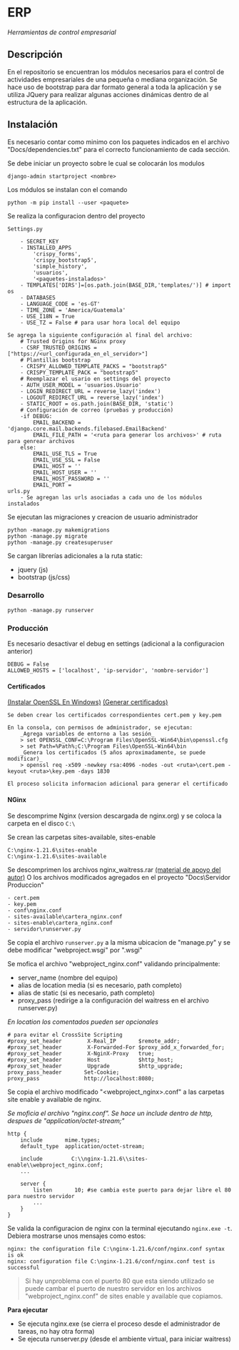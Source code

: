 # ERP
_Herramientas de control empresarial_

## Descripción

En el repositorio se encuentran los módulos necesarios para el control
de actividades empresariales de una pequeña o mediana organización.
Se hace uso de bootstrap para dar formato general a toda la aplicación 
y se utiliza JQuery para realizar algunas acciones dinámicas dentro 
de al estructura de la aplicación.

## Instalación

Es necesario contar como minimo con los paquetes indicados en el archivo
"Docs/dependencies.txt" para el correcto funcionamiento de cada sección.

Se debe iniciar un proyecto sobre le cual se colocarán los modulos

    django-admin startproject <nombre>

Los módulos se instalan con el comando

    python -m pip install --user <paquete>

Se realiza la configuracion dentro del proyecto

    Settings.py
        
        - SECRET_KEY
        - INSTALLED_APPS
            'crispy_forms',
            'crispy_bootstrap5',
            'simple_history',
            'usuarios',
            '<paquetes-instalados>'
        - TEMPLATES['DIRS']=[os.path.join(BASE_DIR,'templates/')] # import os
        - DATABASES
        - LANGUAGE_CODE = 'es-GT'
        - TIME_ZONE = 'America/Guatemala'
        - USE_I18N = True
        - USE_TZ = False # para usar hora local del equipo

    Se agrega la siguiente configuración al final del archivo:
        # Trusted Origins for NGinx proxy
        - CSRF_TRUSTED_ORIGINS = ["https://<url_configurada_en_el_servidor>"]
        # Plantillas bootstrap
        - CRISPY_ALLOWED_TEMPLATE_PACKS = "bootstrap5"
        - CRISPY_TEMPLATE_PACK = "bootstrap5"
        # Reemplazar el usario en settings del proyecto
        - AUTH_USER_MODEL = 'usuarios.Usuario'
        - LOGIN_REDIRECT_URL = reverse_lazy('index')
        - LOGOUT_REDIRECT_URL = reverse_lazy('index')
        - STATIC_ROOT = os.path.join(BASE_DIR, 'static')
        # Configuración de correo (pruebas y producción)
        -if DEBUG:
            EMAIL_BACKEND = 'django.core.mail.backends.filebased.EmailBackend'
            EMAIL_FILE_PATH = '<ruta para generar los archivos>' # ruta para genrear archivos
        else:
            EMAIL_USE_TLS = True
            EMAIL_USE_SSL = False
            EMAIL_HOST = ''
            EMAIL_HOST_USER = ''
            EMAIL_HOST_PASSWORD = ''
            EMAIL_PORT = 
    urls.py
        - Se agregan las urls asociadas a cada uno de los módulos instalados

Se ejecutan las migraciones y creacion de usuario administrador

    python -manage.py makemigrations
    python -manage.py migrate
    python -manage.py createsuperuser

Se cargan librerías adicionales a la ruta static:
    
- jquery (js)
- bootstrap (js/css)

### Desarrollo

    python -manage.py runserver

### Producción

Es necesario desactivar el debug en settings (adicional a la configuracion anterior)

    DEBUG = False
    ALLOWED_HOSTS = ['localhost', 'ip-servidor', 'nombre-servidor']

#### Certificados
[(Instalar OpenSSL En Windows)](https://tecadmin.net/install-openssl-on-windows/)
[(Generar certificados)](https://stackoverflow.com/questions/55407860/generate-cert-pem-and-key-pem-on-windows)

    Se deben crear los certificados correspondientes cert.pem y key.pem

    En la consola, con permisos de administrador, se ejecutan:
        _Agrega variables de entorno a las sesión_
        > set OPENSSL_CONF=C:\Program Files\OpenSSL-Win64\bin\openssl.cfg 
        > set Path=%Path%;C:\Program Files\OpenSSL-Win64\bin
        _Genera los certificados (5 años aproximadamente, se puede modificar)_
        > openssl req -x509 -newkey rsa:4096 -nodes -out <ruta>\cert.pem -keyout <ruta>\key.pem -days 1830

    El proceso solicita informacion adicional para generar el certificado

#### NGinx 

Se descomprime Nginx (version descargada de nginx.org) y se coloca la carpeta en el disco `C:\`

Se crean las carpetas sites-available, sites-enable

    C:\nginx-1.21.6\sites-enable
    C:\nginx-1.21.6\sites-available
    
Se descomprimen los archivos nginx_waitress.rar [(material de apoyo del autor)](https://github.com/Johnnyboycurtis/webproject) O los archivos modificados agregados en el proyecto "Docs\Servidor Produccion"

    - cert.pem
    - key.pem
    - conf\nginx.conf
    - sites-available\cartera_nginx.conf
    - sites-enable\cartera_nginx.conf
    - servidor\runserver.py

Se copia el archivo `runserver.py` a la misma ubicacion de "manage.py" y se debe modificar "webproject.wsgi" por "<projecto>.wsgi"

Se mofica el archivo "webproject_nginx.conf" validando principalmente:
* server_name (nombre del equipo)
* alias de location media (si es necesario, path completo)
* alias de static (si es necesario, path completo)
* proxy_pass (redirige a la configuración del waitress en el archivo runserver.py)

*En location _los comentados pueden ser opcionales_*

    # para evitar el CrossSite Scripting
    #proxy_set_header        X-Real_IP       $remote_addr;
    #proxy_set_header        X-Forwarded-For $proxy_add_x_forwarded_for;
    #proxy_set_header        X-NginX-Proxy   true;
    #proxy_set_header        Host            $http_host;
    #proxy_set_header        Upgrade         $http_upgrade;
    proxy_pass_header       Set-Cookie;
    proxy_pass              http://localhost:8080;


Se copia el archivo modificado "<webproject_nginx>.conf" a las carpetas site enable y available de nginx.

*Se moficia el archivo "nginx.conf". Se hace un include dentro de http, despues de "application/octet-stream;"*

    http {
        include       mime.types;
        default_type  application/octet-stream;

        include         C:\\nginx-1.21.6\\sites-enable\\webproject_nginx.conf;
        ...

        server {
            listen       10; #se cambia este puerto para dejar libre el 80 para nuestro servidor
            ...
        }
    }

Se valida la configuracion de nginx con la terminal ejecutando `nginx.exe -t`. Debiera mostrarse unos mensajes como estos:

    nginx: the configuration file C:\nginx-1.21.6/conf/nginx.conf syntax is ok
    nginx: configuration file C:\nginx-1.21.6/conf/nginx.conf test is successful


> Si hay unproblema con el puerto 80 que esta siendo utilizado se puede cambar el puerto de nuestro servidor en los archivos "webproject_nginx.conf" de sites enable y available que copiamos.

**Para ejecutar**

* Se ejecuta nginx.exe (se cierra el proceso desde el administrador de tareas, no hay otra forma)
* Se ejecuta runserver.py (desde el ambiente virtual, para iniciar waitress)

